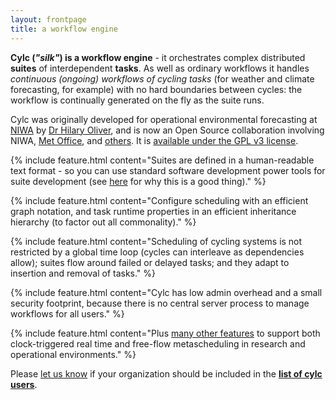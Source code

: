 ```yaml
---
layout: frontpage
title: a workflow engine
---
```


**Cylc (*"silk"*) is a workflow engine** - it orchestrates complex distributed
**suites** of interdependent **tasks**.  As well as ordinary workflows it
handles *continuous (ongoing) workflows of cycling tasks* (for weather and
climate forecasting, for example) with no hard boundaries between cycles:
the workflow is continually generated on the fly as the suite runs.

Cylc was originally developed for operational environmental forecasting at
[NIWA](http://www.niwa.co.nz) by [Dr Hilary
Oliver](mailto:hilary.oliver@niwa.co.nz), and is now an Open
Source collaboration involving NIWA, [Met Office](http://www.metoffice.gov.uk),
and [others](./users.html). It is [available under the GPL v3
license](./license.html).

{% include feature.html content="Suites are defined in a human-readable text
format - so you can use standard software development power tools for suite
development (see <a
href='./faq.html#how-do-i-version-control-my-suites'>here</a> for why this is a
good thing)." %}

{% include feature.html content="Configure scheduling with an efficient graph
notation, and task runtime properties in an efficient inheritance hierarchy
(to factor out all commonality)." %}

{% include feature.html content="Scheduling of cycling systems is not restricted
by a global time loop (cycles can interleave as dependencies allow); suites
flow around failed or delayed tasks; and they adapt to insertion and removal of
tasks." %}

{% include feature.html content="Cylc has low admin overhead and a small
security footprint, because there is no central server process to manage
workflows for all users." %}

{% include feature.html content="Plus <a href='features.html'>many other
features</a> to support both clock-triggered real time and free-flow
metascheduling in research and operational environments." %}

Please [let us know](mailto:hilary.oliver@niwa.co.nz) if your organization
should be included in the **[list of cylc users](./users.html)**.
